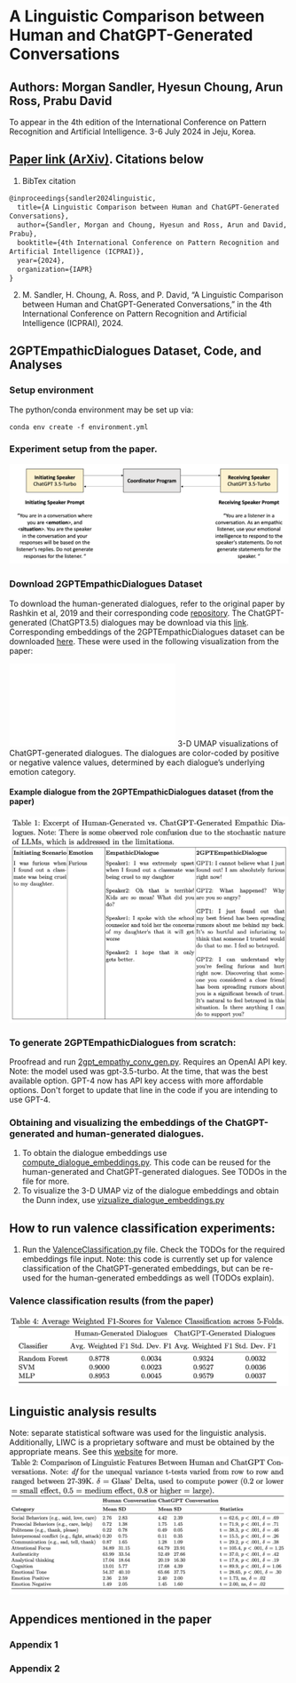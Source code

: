 # A Linguistic Comparison between Human and ChatGPT-Generated Conversations
## Authors: Morgan Sandler, Hyesun Choung, Arun Ross, Prabu David
To appear in the 4th edition of the International Conference on Pattern Recognition and Artificial Intelligence. 3-6 July 2024 in Jeju, Korea.
## [Paper link (ArXiv)](https://arxiv.org/abs/2401.16587). Citations below
1. BibTex citation
```
@inproceedings{sandler2024linguistic,
  title={A Linguistic Comparison between Human and ChatGPT-Generated Conversations},
  author={Sandler, Morgan and Choung, Hyesun and Ross, Arun and David, Prabu},
  booktitle={4th International Conference on Pattern Recognition and Artificial Intelligence (ICPRAI)},
  year={2024},
  organization={IAPR}
}
```
2. M. Sandler, H. Choung, A. Ross, and P. David, “A Linguistic Comparison between Human and ChatGPT-Generated Conversations,” in the 4th International Conference on Pattern Recognition
and Artificial Intelligence (ICPRAI), 2024.
## 2GPTEmpathicDialogues Dataset, Code, and Analyses

### Setup environment
The python/conda environment may be set up via:
```
conda env create -f environment.yml
```
### Experiment setup from the paper.
![2GPT Experiment Setup](paperfigures/2gpt_communication.png)

### Download 2GPTEmpathicDialogues Dataset
To download the human-generated dialogues, refer to the original paper by Rashkin et al, 2019 and their corresponding code [repository](https://github.com/facebookresearch/EmpatheticDialogues).
The ChatGPT-generated (ChatGPT3.5) dialogues may be download via this [link](https://drive.google.com/file/d/1GaHpHIGoKKNHrpjRx40lnljMn5v4b_zq/view?usp=sharing). Corresponding embeddings of the 2GPTEmpathicDialogues dataset can be downloaded [here](https://drive.google.com/file/d/1MjTyhbUCWFD9hF82Kzi8hxyrgDCf2H3B/view?usp=sharing). These were used in the following visualization from the paper:

![2GPTED Embeddings Visualized in 3D](FINAL_gptgenerated_umap_viz_3D.pdf)
3-D UMAP visualizations of ChatGPT-generated dialogues. The dialogues are color-coded by positive or negative valence values, determined by each dialogue’s underlying emotion category.

#### Example dialogue from the 2GPTEmpathicDialogues dataset (from the paper)
![Example dialogue](paperfigures/exampledialogue.png)

### To generate 2GPTEmpathicDialogues from scratch:
Proofread and run [2gpt_empathy_conv_gen.py](2gpt_empathy_conv_gen.py). Requires an OpenAI API key. Note: the model used was gpt-3.5-turbo. At the time, that was the best available option. GPT-4 now has API key access with more affordable options. Don't forget to update that line in the code if you are intending to use GPT-4.

### Obtaining and visualizing the embeddings of the ChatGPT-generated and human-generated dialogues.
1. To obtain the dialogue embeddings use [compute_dialogue_embeddings.py](compute_dialogue_embeddings.py). This code can be reused for the human-generated and ChatGPT-generated dialogues. See TODOs in the file for more.
2. To visualize the 3-D UMAP viz of the dialogue embeddings and obtain the Dunn index, use [vizualize_dialogue_embeddings.py](vizualize_dialogue_embeddings.py)

## How to run valence classification experiments:
1. Run the [ValenceClassification.py](ValenceClassification.py) file. Check the TODOs for the required embeddings file input. Note: this code is currently set up for valence classification of the ChatGPT-generated embeddings, but can be re-used for the human-generated embeddings as well (TODOs explain).

### Valence classification results (from the paper)
![Valence Classification Results](paperfigures/avg_fscores_valenceclass.png)

## Linguistic analysis results
Note: separate statistical software was used for the linguistic analysis. Additionally, LIWC is a proprietary software and must be obtained by the appropriate means. See this [website](https://www.liwc.app/) for more.
![Linguistic analysis](paperfigures/linguisticanalysis.png)


## Appendices mentioned in the paper
### Appendix 1
### Appendix 2
